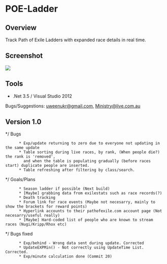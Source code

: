 POE-Ladder
==========

Overview
--------
Track Path of Exile Ladders with expanded race details in real time.

Screenshot
----------
[![](http://i.imgur.com/ltOXV8V.png)](http://i.imgur.com/ltOXV8V.png)


Tools
-----
* .Net 3.5 / Visual Studio 2012

Bugs/Suggestions: 
uweenukr@gmail.com, 
Ministry@live.com.au


Version 1.0
-----------
*/ Bugs

          * Exp/update returning to zero due to everyone not updating in the same update
          * Table sorting during live races, by rank, (When people die?) the rank is 'removed',
            and when the table is populating gradually (before races start) duplicate people are inserted.
          * Table refreshing after filtering by class/search.

*/ Goals/Plans

          * Season ladder if possible (Next build)
          * [Maybe] grabbing data from exilestats such as race records(?)
          * Death tracking
          * Forum link for race events (Maybe not necesarry, mainly to show the brackets for reward points)
          * Hyperlink accounts to their pathofexile.com account page (Not necesarry/useful really)
          * [Maybe] Hard-coded list of people who are known to stream races (Nugi/Kripp/Rhox etc)

*/ Bugs fixed 

          * Exp/behind - Wrong data sent during update. Corrected
          * UpdateEXPMin() - Not correctly using UpdateTime List. Corrected.
          * Exp/minute calculation done (Commit 20)
